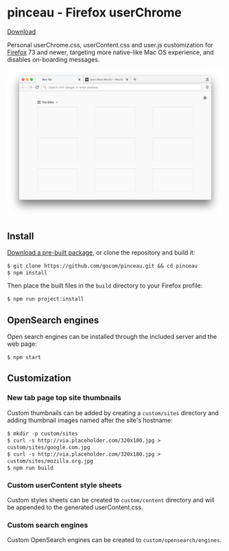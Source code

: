 pinceau - Firefox userChrome
=====

[Download](https://github.com/gocom/pinceau/releases)

Personal userChrome.css, userContent.css and user.js customization for [Firefox](https://www.mozilla.org/en-US/firefox/new/) 73 and newer, targeting more native-like Mac OS experience, and disables on-boarding messages.

[![Screenshot](https://raw.githubusercontent.com/gocom/pinceau/screenshots/images/firefox.png)](https://raw.githubusercontent.com/gocom/pinceau/screenshots/images/firefox.png)

Install
----

[Download a pre-built package](https://github.com/gocom/pinceau/releases), or clone the repository and build it:

```
$ git clone https://github.com/gocom/pinceau.git && cd pinceau
$ npm install
```

Then place the built files in the `build` directory to your Firefox profile:

```
$ npm run project:install
```

OpenSearch engines
-----

Open search engines can be installed through the included server and the web page:

```
$ npm start
```

Customization
-----

### New tab page top site thumbnails

Custom thumbnails can be added by creating a `custom/sites` directory and adding thumbnail images named after the site's hostname:

```
$ mkdir -p custom/sites
$ curl -s http://via.placeholder.com/320x180.jpg > custom/sites/google.com.jpg
$ curl -s http://via.placeholder.com/320x180.jpg > custom/sites/mozilla.org.jpg
$ npm run build
```

### Custom userContent style sheets

Custom styles sheets can be created to `custom/content` directory and will be appended to the generated userContent.css.

### Custom search engines

Custom OpenSearch engines can be created to `custom/opensearch/engines`.
